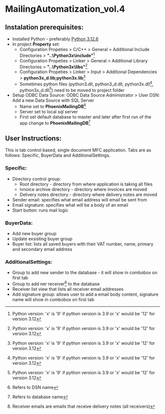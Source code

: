 # MailingAutomatization_vol.4

## Instalation prerequisites:
  * Installed Python - preferably [Python 3.12.6](https://www.python.org/ftp/python/3.12.6/python-3.12.6-amd64.exe)
  * In project **Property** set:
    * Configuration Propeties > C/C++ > General > Additional Include Directories > **"..\Python3x\include"**[^1]
    * Configuration Propeties >  Linker > General > Additional Library Directories > **"..\Python3x\libs"**[^1]
    * Configuration Propeties >  Linker > Input > Additional Dependencies > **python3x_d.lib;python3x.lib**[^1]
    * Sometimes python files (python3.dll, python3_d.dll, python3x.dll[^1], python3x_d.dll[^1]) need to be moved to project folder
  * Setup ODBC Data Source: ODBC Data Source Administrator > User DSN: Add a new Data Source with SQL Server
    * Name set to **PhoenixMailingDB**[^2]
    * Server set to local sql server
    * First set default database to master and later after first run of the app change to **PhoenixMailingDB**[^3]

## User Instructions:
  This is tab control based, single document MFC application. Tabs are as follows: Specific, BuyerData and AdditionalSettings.
  ### Specific:
   * Directory control group:
     * Root directory - directory from where application is taking all files
     * Ivnoice archive directory - directory where invoices are moved
     * Delivery notes directory - directory where delivery notes are moved
   * Sender email: specifies what email address will email be sent from
   * Email signature: specifies what will be a body of an email
   * Start button: runs mail logic
  ### BuyerData:
   * Add new buyer group
   * Update exsisting buyer group
   * Buyer list: lists all saved buyers with their VAT number, name, primary and secondary email address
  ### AdditionalSettings:
   * Group to add new sender to the database - it will show in combobox on first tab
   * Group to add ner receiver[^4] to the database
   * Receiver list view that lists all receiver email addresses
   * Add signature group: allows user to add a email body content, signature name will show in combobox on first tab


[^1]: Python version: 'x' is '9' if python version is 3.9 or 'x' would be '12' for version 3.12
[^2]: Refers to DSN name
[^3]: Refers to database name
[^4]: Receiver emails are emails that receive delivery notes (all receivers)
